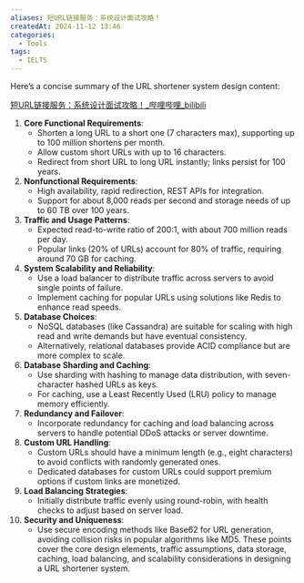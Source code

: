 ```yaml
---
aliases: 短URL链接服务：系统设计面试攻略！
createdAt: 2024-11-12 13:46
categories:
  - Tools
tags:
  - IELTS
---
```

Here’s a concise summary of the URL shortener system design content:
<!--more-->
[短URL链接服务：系统设计面试攻略！\_哔哩哔哩\_bilibili](https://www.bilibili.com/video/BV1pZmHY8Eqh/?vd_source=7038f96b6bb3b14743531b102b109c43)
1. **Core Functional Requirements**:
   - Shorten a long URL to a short one (7 characters max), supporting up to 100 million shortens per month.
   - Allow custom short URLs with up to 16 characters.
   - Redirect from short URL to long URL instantly; links persist for 100 years.
2. **Nonfunctional Requirements**:
   - High availability, rapid redirection, REST APIs for integration.
   - Support for about 8,000 reads per second and storage needs of up to 60 TB over 100 years.
3. **Traffic and Usage Patterns**:
   - Expected read-to-write ratio of 200:1, with about 700 million reads per day.
   - Popular links (20% of URLs) account for 80% of traffic, requiring around 70 GB for caching.
4. **System Scalability and Reliability**:
   - Use a load balancer to distribute traffic across servers to avoid single points of failure.
   - Implement caching for popular URLs using solutions like Redis to enhance read speeds.
5. **Database Choices**:
   - NoSQL databases (like Cassandra) are suitable for scaling with high read and write demands but have eventual consistency.
   - Alternatively, relational databases provide ACID compliance but are more complex to scale.
5. **Database Sharding and Caching**:
   - Use sharding with hashing to manage data distribution, with seven-character hashed URLs as keys.
   - For caching, use a Least Recently Used (LRU) policy to manage memory efficiently.
7. **Redundancy and Failover**:
   - Incorporate redundancy for caching and load balancing across servers to handle potential DDoS attacks or server downtime.
8. **Custom URL Handling**:
   - Custom URLs should have a minimum length (e.g., eight characters) to avoid conflicts with randomly generated ones.
   - Dedicated databases for custom URLs could support premium options if custom links are monetized.
9. **Load Balancing Strategies**:
   - Initially distribute traffic evenly using round-robin, with health checks to adjust based on server load.
10. **Security and Uniqueness**:
    - Use secure encoding methods like Base62 for URL generation, avoiding collision risks in popular algorithms like MD5. 
These points cover the core design elements, traffic assumptions, data storage, caching, load balancing, and scalability considerations in designing a URL shortener system.